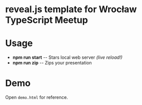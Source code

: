 # reveal.js template for Wrocław TypeScript Meetup

# Usage

- **npm run start** -- Stars local web server _(live reload!)_
- **npm run zip** -- Zips your presentation

# Demo

Open `demo.html` for reference.
